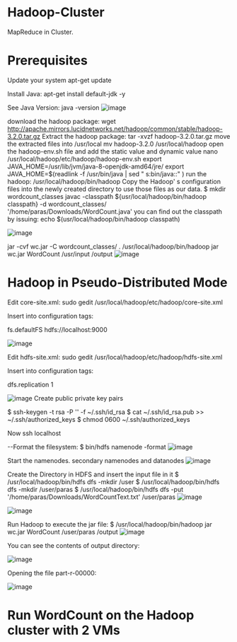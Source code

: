 # Hadoop-Cluster
MapReduce in Cluster.

# Prerequisites
Update your system
apt-get update

Install Java:
apt-get install default-jdk -y

See Java Version:
java -version
![image](https://user-images.githubusercontent.com/43897597/54974618-ffe77f80-4f6a-11e9-993d-c201529450c6.png)

download the hadoop package:
wget http://apache.mirrors.lucidnetworks.net/hadoop/common/stable/hadoop-3.2.0.tar.gz
Extract the hadoop package:
tar -xvzf hadoop-3.2.0.tar.gz
move the extracted files into /usr/local
mv hadoop-3.2.0 /usr/local/hadoop
open the hadoop-env.sh file and add the static value and dynamic value
nano /usr/local/hadoop/etc/hadoop/hadoop-env.sh
export JAVA_HOME=/usr/lib/jvm/java-8-openjdk-amd64/jre/
export JAVA_HOME=$(readlink -f /usr/bin/java | sed " s:bin/java::" )
run the hadoop:
/usr/local/hadoop/bin/hadoop
Copy the Hadoop' s configuration files into the newly created directory to use those files as our data.
$ mkdir wordcount_classes
javac -classpath ${usr/local/hadoop/bin/hadoop classpath} -d wordcount_classes/ '/home/paras/Downloads/WordCount.java'
you can find out the classpath by issuing:
echo $(usr/local/hadoop/bin/hadoop classpath)

![image](https://user-images.githubusercontent.com/43897597/54974334-18a36580-4f6a-11e9-9f4a-9b90f952a937.png)

jar -cvf wc.jar -C wordcount_classes/ .
/usr/local/hadoop/bin/hadoop jar wc.jar WordCount /usr/input /output
![image](https://user-images.githubusercontent.com/43897597/54974497-a2ebc980-4f6a-11e9-8b97-0558a59de7c7.png)


# Hadoop in Pseudo-Distributed Mode
Edit core-site.xml:
sudo gedit /usr/local/hadoop/etc/hadoop/core-site.xml

Insert into configuration tags:

<configuration>
    <property>
        <name>fs.defaultFS</name>
        <value>hdfs://localhost:9000</value>
    </property>
</configuration>

![image](https://user-images.githubusercontent.com/43897597/54973713-5e126380-4f67-11e9-83f6-64ad6b79d071.png)

Edit hdfs-site.xml:
sudo gedit /usr/local/hadoop/etc/hadoop/hdfs-site.xml

Insert into configuration tags:

<configuration>
    <property>
        <name>dfs.replication</name>
        <value>1</value>
    </property>
</configuration>

![image](https://user-images.githubusercontent.com/43897597/54973872-31128080-4f68-11e9-9f6d-3e1a8782b5ec.png)
Create public private key pairs 

  $ ssh-keygen -t rsa -P '' -f ~/.ssh/id_rsa
  $ cat ~/.ssh/id_rsa.pub >> ~/.ssh/authorized_keys
  $ chmod 0600 ~/.ssh/authorized_keys

Now ssh localhost

--Format the filesystem:
$ bin/hdfs namenode -format
![image](https://user-images.githubusercontent.com/43897597/54974248-c6624480-4f69-11e9-8ca3-e0e9dadb7840.png)

Start the namenodes. secondary namenodes and datanodes
![image](https://user-images.githubusercontent.com/43897597/54974014-d594c280-4f68-11e9-8c83-fdadf51783a8.png)

Create the Directory in HDFS and insert the input file in it
$ /usr/local/hadoop/bin/hdfs dfs -mkdir /user 
$ /usr/local/hadoop/bin/hdfs dfs -mkdir /user/paras
$ /usr/local/hadoop/bin/hdfs dfs -put '/home/paras/Downloads/WordCountText.txt' /user/paras
![image](https://user-images.githubusercontent.com/43897597/54974975-1f32dc80-4f6c-11e9-91e1-21f7d9765a33.png)


![image](https://user-images.githubusercontent.com/43897597/54974072-0f65c900-4f69-11e9-9afb-07dd31834491.png)

Run Hadoop to execute the jar file:
$ /usr/local/hadoop/bin/hadoop jar wc.jar WordCount /user/paras /output
![image](https://user-images.githubusercontent.com/43897597/54975395-5229a000-4f6d-11e9-8c59-69b3daa4c7c9.png)

You can see the contents of output directory:

![image](https://user-images.githubusercontent.com/43897597/54975481-974dd200-4f6d-11e9-8747-e9f52bb43b7f.png)

Opening the file part-r-00000:
 
![image](https://user-images.githubusercontent.com/43897597/54975584-e7c52f80-4f6d-11e9-8e84-04e6fa9fa075.png)

# Run WordCount  on the Hadoop cluster with 2 VMs

